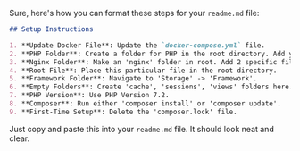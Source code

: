 Sure, here's how you can format these steps for your `readme.md` file:

```markdown
## Setup Instructions

1. **Update Docker File**: Update the `docker-compose.yml` file.
2. **PHP Folder**: Create a folder for PHP in the root directory. Add your specific files.
3. **Nginx Folder**: Make an 'nginx' folder in root. Add 2 specific files.
4. **Root File**: Place this particular file in the root directory.
5. **Framework Folder**: Navigate to 'Storage' -> 'Framework'.
6. **Empty Folders**: Create 'cache', 'sessions', 'views' folders here.
7. **PHP Version**: Use PHP Version 7.2.
8. **Composer**: Run either 'composer install' or 'composer update'.
9. **First-Time Setup**: Delete the 'composer.lock' file.

```

Just copy and paste this into your `readme.md` file. It should look neat and clear.